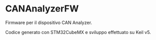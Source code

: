 # CANAnalyzerFW
Firmware per il dispositivo CAN Analyzer.

Codice generato con STM32CubeMX e sviluppo effettuato su Keil v5.
